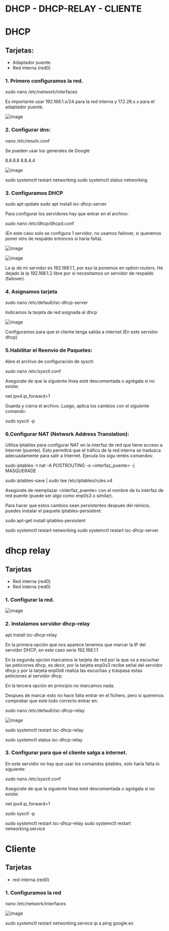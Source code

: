 # DHCP - DHCP-RELAY - CLIENTE


# DHCP 

## Tarjetas:

- Adaptador puente.
- Red interna (red0)

### **1. Primero configuramos la red.**

sudo nano /etc/network/interfaces

Es importante usar 192.168.1.x/24 para la red interna y 172.26.x.x para el adaptador puente.

![image](https://github.com/Scosrom/Dhcp/assets/114906778/2ccfcafd-3088-4a6c-a085-6500f3a320b1)


### **2. Configurar dns:**

nano  /etc/resolv.conf

Se pueden usar los generales de Google

8.8.8.8
8.8.4.4


![image](https://github.com/Scosrom/Dhcp/assets/114906778/ca8b5727-1e73-4aa6-b04e-3bc932fb4a5a)



sudo systemctl restart networking
sudo systemctl status networking



### **3. Configuramos DHCP**

sudo apt update
sudo apt install isc-dhcp-server


Para configurar los servidores hay que entrar en el archivo:

sudo nano /etc/dhcp/dhcpd.conf

(En este caso solo se configura 1 servidor, no usamos failover, si queremos poner otro de respaldo entonces si haría falta).


![image](https://github.com/Scosrom/Dhcp/assets/114906778/a577c5e5-51ae-46b7-827e-ccddbdf4942f)


![image](https://github.com/Scosrom/Dhcp/assets/114906778/8dd948ce-72e4-4b0d-84c6-57f45874a175)




La ip de mi servidor es 192.168.1.1, por eso la ponemos en option routers.
He dejado la ip 192.168.1.2 libre por si necesitamos un servidor de respaldo (failover).

### **4. Asignamos tarjeta**

sudo nano /etc/default/isc-dhcp-server

Indicamos la tarjeta de red asignada al dhcp


![image](https://github.com/Scosrom/Dhcp/assets/114906778/9fc6a911-4939-491c-992e-a7dd58095382)



Configuramos para que el cliente tenga salida a internet (En este servidor dhcp)



### **5.Habilitar el Reenvío de Paquetes:**
Abre el archivo de configuración de sysctl:


sudo nano /etc/sysctl.conf

Asegúrate de que la siguiente línea esté descomentada o agrégala si no existe:


net.ipv4.ip_forward=1

Guarda y cierra el archivo. Luego, aplica los cambios con el siguiente comando:




sudo sysctl -p


### **6.Configurar NAT (Network Address Translation):**
Utiliza iptables para configurar NAT en la interfaz de red que tiene acceso a Internet (puente). Esto permitirá que el tráfico de la red interna se traduzca adecuadamente para salir a Internet.
Ejecuta los sigu
ientes comandos:


sudo iptables -t nat -A POSTROUTING -o <interfaz_puente> -j MASQUERADE

sudo iptables-save | sudo tee /etc/iptables/rules.v4

Asegúrate de reemplazar <interfaz_puente> con el nombre de tu interfaz de red puente (puede ser algo como enp0s3 o similar).

Para hacer que estos cambios sean persistentes después del reinicio, puedes instalar el paquete iptables-persistent:


sudo apt-get install iptables-persistent


sudo systemctl restart networking
sudo systemctl restart isc-dhcp-server


# dhcp relay

## Tarjetas
- Red interna (red0)
- Red interna (red0)


### **1. Configurar la red.** 

![image](https://github.com/Scosrom/Dhcp/assets/114906778/4e10e5b7-97d8-4c9c-bf4c-0bcdbfe5b6ed)




### **2. Instalamos servidor dhcp-relay**

apt install isc-dhcp-relay

En la primera opción que nos aparece tenemos que marcar la IP del servidor DHCP, en este caso sería 192.168.1.1

En la segunda opción marcamos la tarjeta de red por la que va a escuchar las peticiones dhcp, es decir, por la tarjeta enp0s3 recibe señal del servidor dhcp y por la tarjeta enp0s8 realiza las escuchas y traspasa estas peticiones al servidor dhcp.  

En la tercera opción en principio no marcamos nada. 

Despues de marcar esto no hace falta entrar en el fichero, pero si queremos comprobar que este todo correcto entrar en:


sudo nano /etc/default/isc-dhcp-relay

![image](https://github.com/Scosrom/Dhcp/assets/114906778/a444cfd4-e1c2-48d8-a621-1100b54f00d1)




sudo systemctl restart isc-dhcp-relay

sudo systemctl status isc-dhcp-relay

### **3. Configurar para que el cliente salga a internet.**

En este servidor no hay que usar los comandos iptables, solo haría falta lo siguiente:

sudo nano /etc/sysctl.conf

Asegúrate de que la siguiente línea esté descomentada o agrégala si no existe:

net.ipv4.ip_forward=1

sudo sysctl -p

sudo systemctl restart isc-dhcp-relay
sudo systemctl restart networking.service

# Cliente 

## Tarjetas
- red interna (red0)

### **1. Configuramos la red**

nano /etc/network/interfaces

![image](https://github.com/Scosrom/Dhcp/assets/114906778/9d6f446a-fe42-4846-953a-366912503a37)



sudo systemctl restart networking.service
ip a
ping google.es


